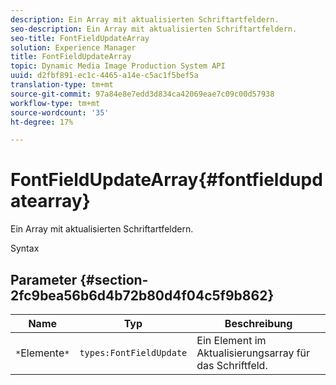 ```yaml
---
description: Ein Array mit aktualisierten Schriftartfeldern.
seo-description: Ein Array mit aktualisierten Schriftartfeldern.
seo-title: FontFieldUpdateArray
solution: Experience Manager
title: FontFieldUpdateArray
topic: Dynamic Media Image Production System API
uuid: d2fbf891-ec1c-4465-a14e-c5ac1f5bef5a
translation-type: tm+mt
source-git-commit: 97a84e8e7edd3d834ca42069eae7c09c00d57938
workflow-type: tm+mt
source-wordcount: '35'
ht-degree: 17%

---
```



# FontFieldUpdateArray{#fontfieldupdatearray}

Ein Array mit aktualisierten Schriftartfeldern.

Syntax

## Parameter {#section-2fc9bea56b6d4b72b80d4f04c5f9b862}

| Name | Typ | Beschreibung |
|---|---|---|
| `*`Elemente`*` | `types:FontFieldUpdate` | Ein Element im Aktualisierungsarray für das Schriftfeld. |

